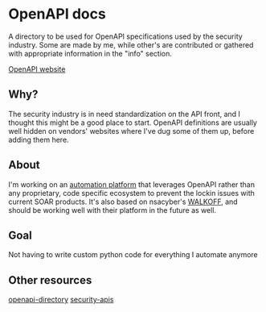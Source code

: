 # OpenAPI docs
A directory to be used for OpenAPI specifications used by the security industry. Some are made by me, while other's are contributed or gathered with appropriate information in the "info" section.

[OpenAPI website](https://www.openapis.org/)

## Why?
The security industry is in need standardization on the API front, and I thought this might be a good place to start. OpenAPI definitions are usually well hidden on vendors' websites where I've dug some of them up, before adding them here.

## About
I'm working on an [automation platform](https://shuffler.io) that leverages OpenAPI rather than any proprietary, code specific ecosystem to prevent the lockin issues with current SOAR products. It's also based on nsacyber's [WALKOFF](https://github.com/nsacyber/walkoff), and should be working well with their platform in the future as well.

## Goal
Not having to write custom python code for everything I automate anymore

## Other resources
[openapi-directory](https://opencollective.com/openapi-directory)
[security-apis](https://github.com/deralexxx/security-apis)
